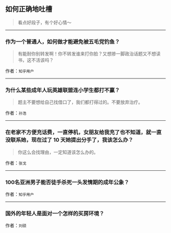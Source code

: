 ## 如何正确地吐槽

> 看点好段子，有个好心情～


 
---

### 作为一个普通人，如何做才能避免被五毛党钓鱼？

> 有能耐你别转发啊！你不转发谁来打你脸？又想掺一脚政治话题又不想读书，这不活该吗？


作者：`知乎用户`

---

### 为什么某些成年人玩英雄联盟连小学生都打不赢？

> 题主不要想给自己找借口了，我们都打得过的。不要放弃治疗。


作者：`孙浩`

---

### 在老家不方便充话费，一直停机，女朋友给我充了也不知道，就一直没联系她，现在过了 10 天她提出分手了，我该怎么办？

> 你这么会找理由，一定知道该怎么办的。


作者：`张戈`

---

### 100名亚洲男子能否徒手杀死一头发情期的成年公象？

> 


作者：`知乎用户`

---

### 国外的年轻人是面对一个怎样的买房环境？

> 


作者：`刘硕`